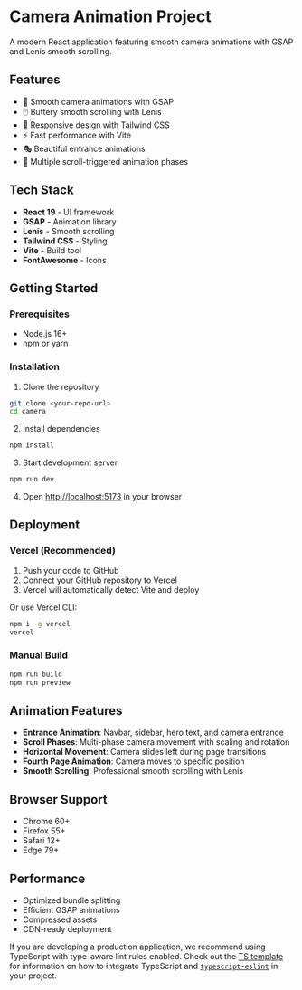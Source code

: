 # Camera Animation Project

A modern React application featuring smooth camera animations with GSAP and Lenis smooth scrolling.

## Features

- 🎨 Smooth camera animations with GSAP
- 🖱️ Buttery smooth scrolling with Lenis
- 📱 Responsive design with Tailwind CSS
- ⚡ Fast performance with Vite
- 🎭 Beautiful entrance animations
- 📐 Multiple scroll-triggered animation phases

## Tech Stack

- **React 19** - UI framework
- **GSAP** - Animation library
- **Lenis** - Smooth scrolling
- **Tailwind CSS** - Styling
- **Vite** - Build tool
- **FontAwesome** - Icons

## Getting Started

### Prerequisites

- Node.js 16+ 
- npm or yarn

### Installation

1. Clone the repository
```bash
git clone <your-repo-url>
cd camera
```

2. Install dependencies
```bash
npm install
```

3. Start development server
```bash
npm run dev
```

4. Open [http://localhost:5173](http://localhost:5173) in your browser

## Deployment

### Vercel (Recommended)

1. Push your code to GitHub
2. Connect your GitHub repository to Vercel
3. Vercel will automatically detect Vite and deploy

Or use Vercel CLI:
```bash
npm i -g vercel
vercel
```

### Manual Build

```bash
npm run build
npm run preview
```

## Animation Features

- **Entrance Animation**: Navbar, sidebar, hero text, and camera entrance
- **Scroll Phases**: Multi-phase camera movement with scaling and rotation
- **Horizontal Movement**: Camera slides left during page transitions
- **Fourth Page Animation**: Camera moves to specific position
- **Smooth Scrolling**: Professional smooth scrolling with Lenis

## Browser Support

- Chrome 60+
- Firefox 55+
- Safari 12+
- Edge 79+

## Performance

- Optimized bundle splitting
- Efficient GSAP animations
- Compressed assets
- CDN-ready deployment

If you are developing a production application, we recommend using TypeScript with type-aware lint rules enabled. Check out the [TS template](https://github.com/vitejs/vite/tree/main/packages/create-vite/template-react-ts) for information on how to integrate TypeScript and [`typescript-eslint`](https://typescript-eslint.io) in your project.
